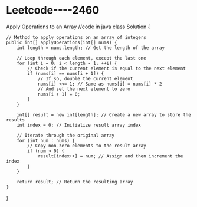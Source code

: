 # Leetcode----2460
Apply Operations to an Array
//code in java 
class Solution {

    // Method to apply operations on an array of integers
    public int[] applyOperations(int[] nums) {
        int length = nums.length; // Get the length of the array

        // Loop through each element, except the last one
        for (int i = 0; i < length - 1; ++i) {
            // Check if the current element is equal to the next element
            if (nums[i] == nums[i + 1]) {
                // If so, double the current element
                nums[i] <<= 1; // Same as nums[i] = nums[i] * 2
                // And set the next element to zero
                nums[i + 1] = 0;
            }
        }

        int[] result = new int[length]; // Create a new array to store the results
        int index = 0; // Initialize result array index

        // Iterate through the original array
        for (int num : nums) {
            // Copy non-zero elements to the result array
            if (num > 0) {
                result[index++] = num; // Assign and then increment the index
            }
        }

        return result; // Return the resulting array
    }
}
